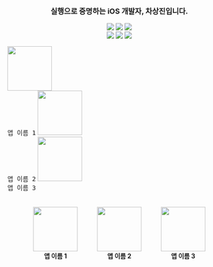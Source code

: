 <h3 align="center">
실행으로 증명하는 iOS 개발자, 차상진입니다.
</h3>
  
<p align="center">
<!-- <img src="https://img.shields.io/badge/Swift-F05138?style=flat-square&logo=Swift&logoColor=white"/></a> -->
<!-- <img src="https://img.shields.io/badge/iOS-000000?style=flat-square&logo=iOS&logoColor=white"/></a> -->
  <img src="https://img.shields.io/badge/SwiftUI-F05138?style=flat-square&logo=Swift&logoColor=white"/></a>
  <img src="https://img.shields.io/badge/UIKit-FFFFFF?style=flat-square&logo=Swift&logoColor=orange"/></a>
  <img src="https://img.shields.io/badge/RxSwift-FF4CB3?style=flat-square&logo=reactivex&logoColor=pink"/></a>
<br>
<img src="https://img.shields.io/badge/Xcode-147EFB?style=flat-square&logo=Xcode&logoColor=white"/></a>
<img src="https://img.shields.io/badge/Figma-A259FF?style=flat-square&logo=Figma&logoColor=white"/></a>
<img src="https://img.shields.io/badge/Notion-000000?style=flat-square&logo=Notion&logoColor=white"/></a>

</p>


<!--
[Top language by commit](http://github-profile-summary-cards.vercel.app/api/cards/most-commit-language?username=SsangG77&theme=tokyonight)
![Top language by repo](http://github-profile-summary-cards.vercel.app/api/cards/repos-per-language?username=SsangG77&theme=tokyonight)

[![Jeasung's github stats](https://github-readme-stats.vercel.app/api?username=SsangG77)](https://github.com/anuraghazra/github-readme-stats)
-->



<kbd><img src="이미지1.png" width="100"><br>앱 이름 1</kbd> <kbd><img src="이미지2.png" width="100"><br>앱 이름 2</kbd> <kbd><img src="이미지3.png" width="100"><br>앱 이름 3</kbd>


<div align="center">
<div style="display:inline-block;text-align:center;margin:20px;">
<img src="이미지1.png" width="100" height="100"><br>
<b>앱 이름 1</b>
</div>
<div style="display:inline-block;text-align:center;margin:20px;">
<img src="이미지2.png" width="100" height="100"><br>
<b>앱 이름 2</b>
</div>
<div style="display:inline-block;text-align:center;margin:20px;">
<img src="이미지3.png" width="100" height="100"><br>
<b>앱 이름 3</b>
</div>
</div>
